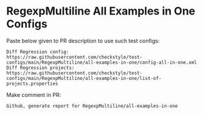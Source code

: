 # RegexpMultiline All Examples in One Configs
Paste below given to PR description to use such test configs:
```
Diff Regression config: https://raw.githubusercontent.com/checkstyle/test-configs/main/RegexpMultiline/all-examples-in-one/config-all-in-one.xml
Diff Regression projects: https://raw.githubusercontent.com/checkstyle/test-configs/main/RegexpMultiline/all-examples-in-one/list-of-projects.properties
```
Make comment in PR:
```
Github, generate report for RegexpMultiline/all-examples-in-one
```
